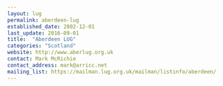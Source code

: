 ```yaml
---
layout: lug
permalink: aberdeen-lug
established_date: 2002-12-01
last_update: 2016-09-01
title:  "Aberdeen LUG"
categories: "Scotland"
website: http://www.aberlug.org.uk
contact: Mark McRichie
contact_address: mark@arricc.net
mailing_list: https://mailman.lug.org.uk/mailman/listinfo/aberdeen/
---
```

